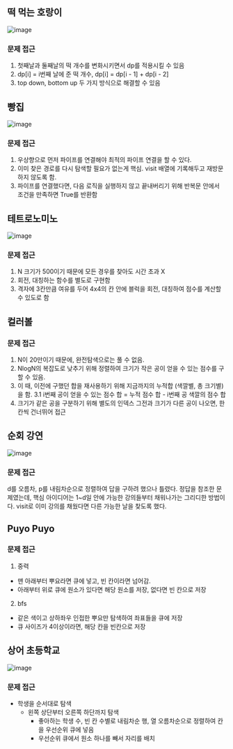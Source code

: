 ## 떡 먹는 호랑이
![image](https://user-images.githubusercontent.com/25299428/158106448-9bbc320d-5cb1-452f-b9ef-d985104062b3.png)

### 문제 접근
1. 첫째날과 둘째날의 떡 개수를 변화시키면서 dp를 적용시킬 수 있음
2. dp[i] = i번째 날에 준 떡 개수, dp[i] = dp[i - 1] + dp[i - 2]
3. top down, bottom up 두 가지 방식으로 해결할 수 있음
## 빵집
![image](https://user-images.githubusercontent.com/25299428/158167679-0a631767-5f74-4da9-aa9a-c620458b7ffe.png)

### 문제 접근
1. 우상향으로 먼저 파이프를 연결해야 최적의 파이프 연결을 할 수 있다.
2. 이미 찾은 경로를 다시 탐색할 필요가 없는게 핵심. visit 배열에 기록해두고 재방문하지 않도록 함.
3. 파이프를 연결했다면, 다음 로직을 실행하지 않고 끝내버리기 위해 반복문 안에서 조건을 만족하면 True를 반환함
## 테트로노미노
![image](https://user-images.githubusercontent.com/25299428/158380132-82e358ab-9a40-49de-8bf3-0ade77dad0a9.png)

### 문제 접근
1. N 크기가 500이기 때문에 모든 경우를 찾아도 시간 초과 X
2. 회전, 대칭하는 함수를 별도로 구현함
3. 격자에 3칸만큼 여유를 두어 4x4의 칸 안에 블럭을 회전, 대칭하여 점수를 계산할 수 있도로 함
## 컬러볼
### 문제 접근
1. N이 20만이기 때문에, 완전탐색으로는 풀 수 없음.
2. NlogN의 복잡도로 낮추기 위해 정렬하여 크기가 작은 공이 얻을 수 있는 점수를 구할 수 있음.
3. 이 때, 이전에 구했던 합을 재사용하기 위해 지금까지의 누적합 (색깔별, 총 크기별)을 함.
  3.1 i번째 공이 얻을 수 있는 점수 합 = 누적 점수 합 - i번째 공 색깔의 점수 합
4. 크기가 같은 공을 구분하기 위해 별도의 인덱스 그전과 크기가 다른 공이 나오면, 한 칸씩 건너뛰어 접근
## 순회 강연
![image](https://user-images.githubusercontent.com/25299428/159203758-9a064fdb-0d2b-481f-b7cb-7216c70565be.png)
### 문제 접근
d를 오름차, p를 내림차순으로 정렬하여 답을 구하려 했으나 틀렸다.
정답을 참조한 문제였는데, 핵심 아이디어는 1~d일 안에 가능한 강의들부터 채워나가는 그리디한 방법이다.
visit로 이미 강의를 채웠다면 다른 가능한 날을 찾도록 했다.
## Puyo Puyo
### 문제 접근
1. 중력
  - 맨 아래부터 뿌요라면 큐에 넣고, 빈 칸이라면 넘어감.
  - 아래부터 위로 큐에 원소가 있다면 해당 원소를 저장, 없다면 빈 칸으로 저장
2. bfs
  - 같은 색이고 상하좌우 인접한 뿌요만 탐색하여 좌표들을 큐에 저장
  - 큐 사이즈가 4이상이라면, 해당 칸을 빈칸으로 저장
## 상어 초등학교
![image](https://user-images.githubusercontent.com/25299428/159214485-cc1a03b1-72e5-4ace-a0d3-2c29917a9921.png)

### 문제 접근
- 학생을 순서대로 탐색
  - 왼쪽 상단부터 오른쪽 하단까지 탐색
    - 좋아하는 학생 수, 빈 칸 수별로 내림차순 행, 열 오름차순으로 정렬하여 칸을 우선순위 큐에 넣음
    - 우선순위 큐에서 원소 하나를 빼서 자리를 배치
